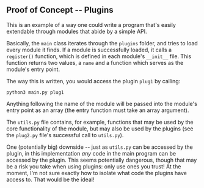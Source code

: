 ## Proof of Concept -- Plugins

This is an example of a way one could write a program that's easily extendable 
through modules that abide by a simple API.

Basically, the `main` class iterates through the `plugins` folder, and tries 
to load every module it finds. If a module is successfully loaded, it calls 
a `register()` function, which is defined in each module's `__init__` file. 
This function returns two values, a `name` and a function which serves as the 
module's entry point.

The way this is written, you would access the plugin `plug1` by calling:

```
python3 main.py plug1
```

Anything following the name of the module will be passed into the module's 
entry point as an array (the entry function must take an array argument).

The `utils.py` file contains, for example, functions that may be used by the 
core functionality of the module, but may also be used by the plugins (see the 
`plug2.py` file's successful call to `utils.py`).

One (potentially big) downside -- just as `utils.py` can be accessed by the 
plugin, in this implementation *any* code in the main program can be accessed 
by the plugin. This seems potentially dangerous, though that may be a risk you 
take when using plugins: only use ones you trust! At the moment, I'm not sure 
exactly how to isolate what code the plugins have access to. That would be the 
ideal!
